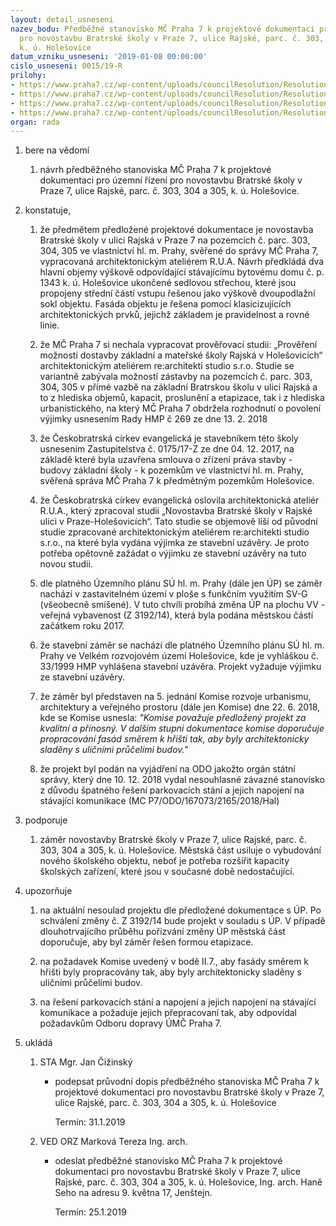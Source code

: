 ```yaml
---
layout: detail_usneseni
nazev_bodu: Předběžné stanovisko MČ Praha 7 k projektové dokumentaci pro územní řízení
  pro novostavbu Bratrské školy v Praze 7, ulice Rajské, parc. č. 303, 304 a 305,
  k. ú. Holešovice
datum_vzniku_usneseni: '2019-01-08 00:00:00'
cislo_usneseni: 0015/19-R
prilohy:
- https://www.praha7.cz/wp-content/uploads/councilResolution/Resolutions/30491/export/c1duvodova_zprava~421086.doc
- https://www.praha7.cz/wp-content/uploads/councilResolution/Resolutions/30491/export/c3_zadostostanovisko~421084.pdf
- https://www.praha7.cz/wp-content/uploads/councilResolution/Resolutions/30491/export/c4_projektovadokumentaceVER~421083.pdf
- https://www.praha7.cz/wp-content/uploads/councilResolution/Resolutions/30491/export/export~421425.pdf
organ: rada
---
```

<ol id="urzList" class="urzList_view"><li id="" class="urzClass1"><span name="1">bere na vědomí</span><ol class="urzOlClass" id=""><li style="text-align: left;" id="" class="urzClass2"><span><p>návrh předběžného stanoviska MČ Praha 7 k projektové dokumentaci pro územní řízení pro novostavbu Bratrské školy v Praze 7, ulice Rajské, parc. č. 303, 304 a 305, k. ú. Holešovice.<br></p></span></li></ol></li><li id="" class="urzClass1"><span name="50">konstatuje,</span><ol id="" class="urzOlClass"><li style="text-align: left;" id="" class="urzClass2"><span><p>že předmětem předložené projektové dokumentace je novostavba Bratrské školy v ulici Rajská v Praze 7&nbsp;na pozemcích č. parc. 303, 304, 305&nbsp;ve vlastnictví hl. m. Prahy, svěřené do správy MČ Praha 7, vypracovaná architektonickým ateliérem R.U.A. Návrh předkládá dva hlavní objemy výškově odpovídající stávajícímu bytovému domu č. p. 1343 k. ú. Holešovice ukončené sedlovou střechou, které jsou propojeny střední částí vstupu řešenou jako výškově dvoupodlažní sokl objektu. Fasáda objektu je řešena pomocí klasicizujících architektonických prvků, jejichž základem je pravidelnost a rovné linie.<br></p></span></li><li class="urzClass2" id="" style="text-align: left;"><span><p>že MČ Praha 7 si nechala vypracovat prověřovací studii: „Prověření možnosti dostavby základní a mateřské školy Rajská v Holešovicích“ architektonickým ateliérem re:architekti studio s.r.o. Studie se variantně zabývala možností zástavby na pozemcích č. parc. 303, 304, 305 v přímé vazbě na základní Bratrskou školu v ulici Rajská a to z hlediska objemů, kapacit, proslunění a etapizace, tak i z hlediska urbanistického, na který MČ Praha 7 obdržela rozhodnutí o povolení výjimky usnesením Rady HMP č 269 ze dne 13. 2. 2018<br></p></span></li><li class="urzClass2" id="" style="text-align: left;"><span><p>že Českobratrská církev evangelická je stavebníkem této školy usnesením Zastupitelstva č. 0175/17-Z ze dne 04. 12. 2017, na základě které byla uzavřena smlouva o zřízení práva stavby - budovy základní školy - k pozemkům ve vlastnictví hl. m. Prahy, svěřená správa MČ Praha 7 k předmětným pozemkům Holešovice.</p></span></li><li class="urzClass2" id="" style="text-align: left;"><span><p>že Českobratrská církev evangelická oslovila architektonická ateliér R.U.A., který zpracoval studii „Novostavba Bratrské školy v Rajské ulici v Praze-Holešovicích“. Tato studie se objemově liší od původní studie zpracované architektonickým ateliérem re:architekti studio s.r.o., na které byla vydána výjimka ze stavební uzávěry. Je proto potřeba opětovně zažádat o výjimku ze stavební uzávěry na tuto novou studii.</p></span></li><li class="urzClass2" id="" style="text-align: left;"><span><p>dle platného Územního plánu SÚ hl. m. Prahy (dále jen ÚP) se záměr nachází v zastavitelném území v ploše s funkčním využitím SV-G (všeobecně smíšené). V tuto chvíli probíhá změna ÚP na plochu VV - veřejná vybavenost (Z 3192/14), která byla podána městskou částí začátkem roku 2017.<br></p></span></li><li class="urzClass2" id="" style="text-align: left;"><span><p>že stavební záměr se nachází dle platného Územního plánu SÚ hl. m. Prahy ve Velkém rozvojovém území Holešovice, kde je vyhláškou č. 33/1999 HMP vyhlášena stavební uzávěra. Projekt vyžaduje výjimku ze stavební uzávěry.</p></span></li><li class="urzClass2" id="" style="text-align: left;"><span><p>že záměr byl představen na 5. jednání Komise rozvoje urbanismu, architektury a veřejného prostoru (dále jen Komise) dne 22. 6. 2018, kde se Komise usnesla:<em> "Komise považuje předložený projekt za kvalitní a přínosný. V dalším stupni dokumentace komise doporučuje propracování fasád směrem k hřišti tak, aby byly architektonicky sladěny s uličními průčelími budov."</em></p></span></li><li class="urzClass2" id="" style="text-align: left;"><span><p>že projekt byl podán na vyjádření na ODO jakožto orgán státní správy, který dne 10. 12. 2018 vydal nesouhlasné závazné stanovisko z důvodu špatného řešení parkovacích stání a jejich napojení na stávající komunikace (MC P7/ODO/167073/2165/2018/Hal)</p></span></li></ol></li><li class="urzClass1" id=""><span name="15">podporuje</span><ol class="urzOlClass decimal "><li class="urzClass2" id="" style="text-align: left;"><span><p>záměr novostavby Bratrské školy v Praze 7, ulice Rajské, parc. č. 303, 304 a 305, k. ú. Holešovice. Městská část usiluje o vybudování nového školského objektu, neboť je potřeba rozšířit kapacity školských zařízení, které jsou v současné době nedostačující.<br></p></span></li></ol></li><li class="urzClass1" id=""><span name="92">upozorňuje</span><ol class="urzOlClass" id=""><li class="urzClass2" id="" style="text-align: left;"><span><p>na aktuální nesoulad projektu dle předložené dokumentace s ÚP. Po schválení změny č.&nbsp;Z 3192/14 bude projekt v souladu s ÚP. V případě dlouhotrvajícího průběhu pořizvání změny ÚP městská část doporučuje, aby byl záměr řešen formou etapizace.</p></span></li><li class="urzClass2" id="" style="text-align: left;"><span><p>na požadavek Komise uvedený v bodě II.7., aby fasády směrem k hřišti byly propracovány tak, aby byly architektonicky sladěny s uličními průčelími budov.</p></span></li><li class="urzClass2" id="" style="text-align: left;"><span><p>na řešení parkovacích stání a napojení a jejich napojení na stávající komunikace a požaduje jejich přepracovaní tak, aby odpovídal požadavkům Odboru dopravy ÚMČ Praha 7.</p></span></li></ol></li><li class="urzClass1" id="urzUkoly"><span name="1">ukládá</span><ol class="urzOlClass"><li class="urzClass2"><span><p>STA Mgr. Jan Čižinský</p></span><ul class="urzUlClass"><li class="urzClass3"><span><p>podepsat průvodní dopis předběžného stanoviska MČ Praha 7 k projektové dokumentaci pro novostavbu Bratrské školy v Praze 7, ulice Rajské, parc. č. 303, 304 a 305, k. ú. Holešovice</p></span><span class="urzUkolTermin">  Termín:&nbsp;31.1.2019</span></li></ul></li><li class="urzClass2"><span><p>VED ORZ Marková Tereza Ing. arch.</p></span><ul class="urzUlClass"><li class="urzClass3"><span><p>odeslat předběžné stanovisko MČ Praha 7 k projektové dokumentaci pro novostavbu Bratrské školy v Praze 7, ulice Rajské, parc. č. 303, 304 a 305, k. ú. Holešovice, Ing. arch. Haně Seho na adresu 9. května 17, Jenštejn.</p></span><span class="urzUkolTermin">  Termín:&nbsp;25.1.2019</span></li></ul></li></ol></li></ol>